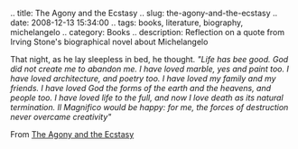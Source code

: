 .. title: The Agony and the Ecstasy
.. slug: the-agony-and-the-ecstasy
.. date: 2008-12-13 15:34:00
.. tags: books, literature, biography, michelangelo
.. category: Books
.. description: Reflection on a quote from Irving Stone's biographical novel about Michelangelo

That night, as he lay sleepless in bed, he thought. *"Life has bee good. God did not create me to abandon me. I have loved marble, yes and paint too. I have loved architecture, and poetry too. I have loved my family and my friends. I have loved God the forms of the earth and the heavens, and people too. I have loved life to the full, and now I love death as its natural termination. Il Magnifico would be happy: for me, the forces of destruction never overcame creativity"*

From [The Agony and the Ecstasy](http://en.wikipedia.org/wiki/The_Agony_and_the_Ecstasy_(novel))
